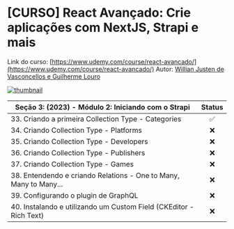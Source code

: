 # [CURSO] React Avançado: Crie aplicações com NextJS, Strapi e mais
Link do curso: [https://www.udemy.com/course/react-avancado/](https://www.udemy.com/course/react-avancado/)
Autor: [Willian Justen de Vasconcellos e Guilherme Louro](https://www.udemy.com/course/react-avancado/#instructor-1)

[![thumbnail](https://reactavancado.com.br/img/cover.png)](https://www.udemy.com/course/react-avancado/)

| Seção 3: (2023) - Módulo 2: Iniciando com o Strapi                | Status |
|-------------------------------------------------------------------|:------:|
| 33. Criando a primeira Collection Type - Categories               |   ✅   |
| 34. Criando Collection Type - Platforms                           |   ❌   |
| 35. Criando Collection Type - Developers                          |   ❌   |
| 36. Criando Collection Type - Publishers                          |   ❌   |
| 37. Criando Collection Type - Games                               |   ❌   |
| 38. Entendendo e criando Relations - One to Many, Many to Many... |   ❌   |
| 39. Configurando o plugin de GraphQL                              |   ❌   |
| 40. Instalando e utilizando um Custom Field (CKEditor - Rich Text)|   ❌   |